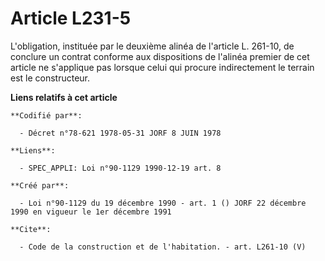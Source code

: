 # Article L231-5

L'obligation, instituée par le deuxième alinéa de l'article L. 261-10, de conclure un contrat conforme aux dispositions de
l'alinéa premier de cet article ne s'applique pas lorsque celui qui procure indirectement le terrain est le constructeur.

**Liens relatifs à cet article**

	**Codifié par**:

	  - Décret n°78-621 1978-05-31 JORF 8 JUIN 1978

	**Liens**:

	  - SPEC_APPLI: Loi n°90-1129 1990-12-19 art. 8

	**Créé par**:

	  - Loi n°90-1129 du 19 décembre 1990 - art. 1 () JORF 22 décembre 1990 en vigueur le 1er décembre 1991

	**Cite**:

	  - Code de la construction et de l'habitation. - art. L261-10 (V)
